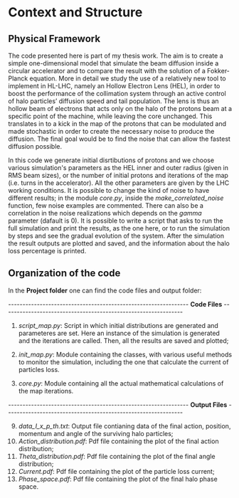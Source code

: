 # Context and Structure

## Physical Framework
The code presented here is part of my thesis work. The aim is to create a simple one-dimensional model that simulate the beam diffusion inside a circular accelerator and to compare the result with the solution of a Fokker-Planck equation. More in detail we study the use of a relatively new tool to implement in HL-LHC, namely an Hollow Electron Lens (HEL), in order to boost the performance of the collimation system through an active control of halo particles’ diffusion speed and tail population.
The lens is thus an hollow beam of electrons that acts only on the halo of the protons beam at a specific point of the machine, while leaving the core unchanged. This translates in to a kick in the map of the protons that can be modulated and made stochastic in order to create the necessary noise to produce the diffusion. The final goal would be to find the noise that can allow the fastest diffusion possible.

In this code we generate initial disrtibutions of protons and we choose various simulation's parameters as the HEL inner and outer radius (given in RMS beam sizes), or the number of initial protons and iterations of the map (i.e. turns in the accelerator). All the other parameters are given by the LHC working conditions. It is possible to change the kind of noise to have different results; in the module *core.py*, inside the *make_correlated_noise* function, few noise examples are commented. There can also be a correlation in the noise realizations which depends on the *gamma* parameter (dafault is 0). 
It is possible to write a script that asks to run the full simulation and print the results, as the one here, or to run the simulation by steps and see the gradual evolution of the system. 
After the simulation the result outputs are plotted and saved, and the information about the halo loss percentage is printed.

## Organization of the code
In the **Project folder** one can find the code files and output folder:

 --------------------------------------------------------------- **Code Files** ---------------------------------------------------------------
 
 1. *script_map.py*: Script in which initial distributions are generated and parameteres are set. Here an instance of the simulation is generated and the iterations are called. Then, all the results are saved and plotted;

 2. *init_map.py*: Module containing the classes, with various useful methods to monitor the simulation, including the one that calculate the current of particles loss.

 3. *core.py*: Module containing all the actual mathematical calculations of the map iterations.

 --------------------------------------------------------------- **Output Files** --------------------------------------------------------------
 
 9. *data_I_x_p_th.txt*: Output file contianing data of the final action, position, momentum and angle of the surviving halo particles;
 10. *Action_distribution.pdf*: Pdf file containing the plot of the final action distribution;
 11. *Theta_distribution.pdf*: Pdf file containing the plot of the final angle distribution;
 12. *Current.pdf*: Pdf file containing the plot of the particle loss current;
 13. *Phase_space.pdf*: Pdf file containing the plot of the final halo phase space.
